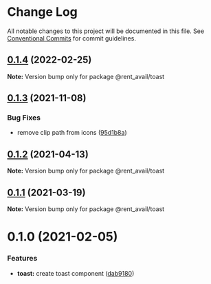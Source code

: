 # Change Log

All notable changes to this project will be documented in this file.
See [Conventional Commits](https://conventionalcommits.org) for commit guidelines.

## [0.1.4](https://github.com/rentalutions/elements/compare/@rent_avail/toast@0.1.3...@rent_avail/toast@0.1.4) (2022-02-25)

**Note:** Version bump only for package @rent_avail/toast





## [0.1.3](https://github.com/rentalutions/elements/compare/@rent_avail/toast@0.1.2...@rent_avail/toast@0.1.3) (2021-11-08)


### Bug Fixes

* remove clip path from icons ([95d1b8a](https://github.com/rentalutions/elements/commit/95d1b8a2921de6b19ccd69c0a2be03bb5fd03b69))





## [0.1.2](https://github.com/rentalutions/elements/compare/@rent_avail/toast@0.1.1...@rent_avail/toast@0.1.2) (2021-04-13)

**Note:** Version bump only for package @rent_avail/toast





## [0.1.1](https://github.com/rentalutions/elements/compare/@rent_avail/toast@0.1.0...@rent_avail/toast@0.1.1) (2021-03-19)

**Note:** Version bump only for package @rent_avail/toast





# 0.1.0 (2021-02-05)


### Features

* **toast:** create toast component ([dab9180](https://github.com/rentalutions/elements/commit/dab9180fef83b5f857f952610282a8afc1cb021f))
